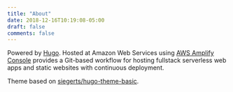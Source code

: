 ```yaml
---
title: "About"
date: 2018-12-16T10:19:08-05:00
draft: false
comments: false
---
```


Powered by [Hugo](https://gohugo.io/). Hosted at Amazon Web Services using [AWS Amplify Console](https://aws.amazon.com/amplify/) provides a Git-based workflow for hosting fullstack serverless web apps and static websites with continuous deployment.

Theme based on [siegerts/hugo-theme-basic](https://github.com/siegerts/hugo-theme-basic).


